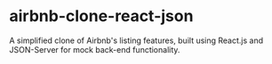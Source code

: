 # airbnb-clone-react-json
A simplified clone of Airbnb's listing features, built using React.js and JSON-Server for mock back-end functionality.
